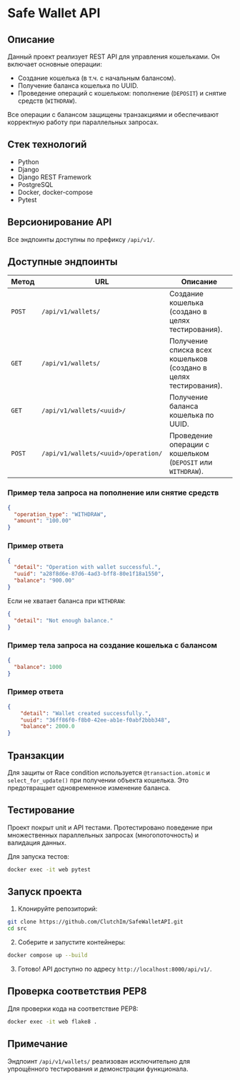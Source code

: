 # Safe Wallet API

## Описание

Данный проект реализует REST API для управления кошельками. Он включает основные операции:
- Создание кошелька (в т.ч. с начальным балансом).
- Получение баланса кошелька по UUID.
- Проведение операций с кошельком: пополнение (`DEPOSIT`) и снятие средств (`WITHDRAW`).

Все операции с балансом защищены транзакциями и обеспечивают корректную работу при параллельных запросах.

## Стек технологий

- Python
- Django
- Django REST Framework
- PostgreSQL
- Docker, docker-compose
- Pytest

## Версионирование API

Все эндпоинты доступны по префиксу `/api/v1/`.

## Доступные эндпоинты

| Метод  | URL                                 | Описание                                                        |
|--------|-------------------------------------|-----------------------------------------------------------------|
| `POST` | `/api/v1/wallets/`                  | Создание кошелька (создано в целях тестирования).               |
| `GET`  | `/api/v1/wallets/`                  | Получение списка всех кошельков (создано в целях тестирования). |
| `GET`  | `/api/v1/wallets/<uuid>/`           | Получение баланса кошелька по UUID.                             |
| `POST` | `/api/v1/wallets/<uuid>/operation/` | Проведение операции с кошельком (`DEPOSIT` или `WITHDRAW`).     |

### Пример тела запроса на пополнение или снятие средств

```json
{
  "operation_type": "WITHDRAW",
  "amount": "100.00"
}
```

### Пример ответа

```json
{
  "detail": "Operation with wallet successful.",
  "uuid": "a28f8d6e-87d6-4ad3-bff8-80e1f18a1550",
  "balance": "900.00"
}
```

Если не хватает баланса при `WITHDRAW`:
```json
{
  "detail": "Not enough balance."
}
```

### Пример тела запроса на создание кошелька с балансом

```json
{
  "balance": 1000
}
```

### Пример ответа

```json
{
    "detail": "Wallet created successfully.",
    "uuid": "36ff86f0-f8b0-42ee-ab1e-f0abf2bbb348",
    "balance": 2000.0
}
```

## Транзакции

Для защиты от Race condition используется `@transaction.atomic` и `select_for_update()` при получении объекта кошелька. Это предотвращает одновременное изменение баланса.

## Тестирование

Проект покрыт unit и API тестами. Протестировано поведение при множественных параллельных запросах (многопоточность) и валидация данных.

Для запуска тестов:
```bash
docker exec -it web pytest
```

## Запуск проекта

1. Клонируйте репозиторий:
```bash
git clone https://github.com/ClutchIm/SafeWalletAPI.git
cd src
```

2. Соберите и запустите контейнеры:
```bash
docker compose up --build
```

3. Готово! API доступно по адресу `http://localhost:8000/api/v1/`.

## Проверка соответствия PEP8

Для проверки кода на соответствие PEP8:
```bash
docker exec -it web flake8 .
```

## Примечание

Эндпоинт `/api/v1/wallets/` реализован исключительно для упрощённого тестирования и демонстрации функционала.